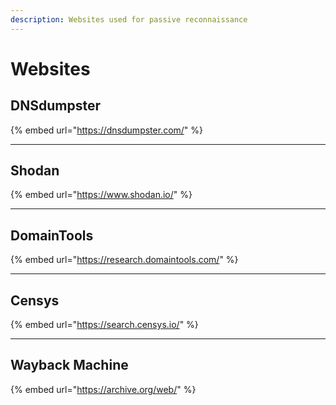```yaml
---
description: Websites used for passive reconnaissance
---
```


# Websites

## **DNSdumpster**

{% embed url="https://dnsdumpster.com/" %}

***

## Shodan

{% embed url="https://www.shodan.io/" %}

***

## DomainTools

{% embed url="https://research.domaintools.com/" %}

***

## Censys

{% embed url="https://search.censys.io/" %}

***

## Wayback Machine



{% embed url="https://archive.org/web/" %}

